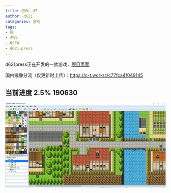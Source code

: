 ```yaml
---
title: 游戏：d7
author: d621
categories: 游戏
tags: 
- 狼
- 游戏
- NSFW
- d621-press
---
```


d621press正在开发的一款游戏，[项目页面](https://github.com/d621/game-d7/releases)

国内镜像分流（仅更新时上传）：https://c-t.work/s/c77fca4f049145

## 当前进度 2.5% 190630

![example](/assets/images/d7.png)